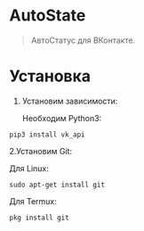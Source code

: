 # AutoState
> АвтоСтатус для ВКонтакте. 

# Установка
1. Установим зависимости:

   Необходим Python3:
   
  ```pip3 install vk_api```

2.Установим Git:

   Для Linux:
   
   ```sudo apt-get install git```
   
   Для Termux:
   
   ```pkg install git```
   
   
